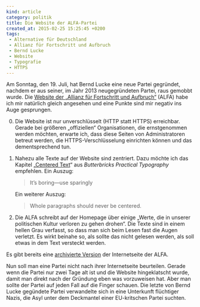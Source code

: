 ```yaml
---
kind: article
category: politik
title: Die Website der ALFA-Partei
created_at: 2015-02-25 15:25:45 +0200
tags:
 - Alternative für Deutschland
 - Allianz für Fortschritt und Aufbruch
 - Bernd Lucke
 - Website
 - Typografie
 - HTTPS
---
```


Am Sonntag, den 19. Juli, hat Bernd Lucke eine neue Partei gegründet, nachdem
er aus seiner, im Jahr 2013 neugegründeten Partei, raus gemobbt wurde.  Die
[Website der „Allianz für Fortschritt und Aufbruch“][alfa] (ALFA) habe ich mir
natürlich gleich angesehen und eine Punkte sind mir negativ ins Auge
gesprungen.

0. Die Website ist nur unverschlüsselt (HTTP statt HTTPS) erreichbar. Gerade
   bei größeren „offiziellen“ Organisationen, die ernstgenommen werden
   möchten, erwarte ich, dass diese Seiten von Administratoren betreut werden,
   die HTTPS-Verschlüsselung einrichten können und das dementsprechend tun.

1. Nahezu alle Texte auf der Website sind zentriert. Dazu möchte ich das
   Kapitel „[Centered Text][centered]“ aus *Butterbricks Practical Typography*
   empfehlen. Ein Auszug:

   > It’s boring—use sparingly

   Ein weiterer Auszug:

   > Whole paragraphs should never be centered.

2. Die ALFA schreibt auf der Homepage über einige „Werte, die in unserer
   politischen Kultur verloren zu gehen drohen“. Die Texte sind in einem
   hellen Grau verfasst, so dass man sich beim Lesen fast die Augen verletzt.
   Es wirkt beinahe so, als sollte das nicht gelesen werden, als soll etwas in
   dem Text versteckt werden.

Es gibt bereits eine [archivierte Version][archiv] der Internetseite der ALFA.

Nun soll man eine Partei nicht nach ihrer Internetseite beurteilen. Gerade
wenn die Partei nur zwei Tage alt ist und die Website hingeklatscht wurde,
damit man direkt nach der Gründung eben was vorzuweisen hat. Aber man sollte
der Partei auf jeden Fall auf die Finger schauen. Die letzte von Bernd Lucke
gegündete Partei verwandelte sich in eine Unterkunft flüchtiger Nazis, die
Asyl unter dem Deckmantel einer EU-kritschen Partei suchten.


[alfa]: http://alfa-partei.de/
  "Die Internetseite der „Allianz für Fortschritt und Aufbau“."

[centered]: http://practicaltypography.com/centered-text.html
  "Ein wunderbares Typografie-Buch über zentrierten Text."

[archiv]: https://web.archive.org/web/20150720081336/http://alfa-partei.de/
  "Die Website der ALFA, wie sie am morgen des 20. Juli 2015 aussah."
